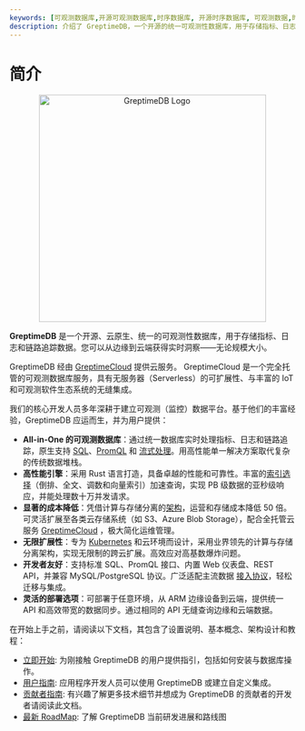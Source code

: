 ```yaml
---
keywords: [可观测数据库,开源可观测数据库,时序数据库, 开源时序数据库, 可观测数据,时序数据, 可观测性工具, 云原生数据库, 数据可观测性, 可观测性平台, 边缘数据库, 物联网边缘计算, 边缘云计算, 日志管理, 日志聚合, 高基数, SQL查询示例, OpenTelemetry 收集器, GreptimeDB]
description: 介绍了 GreptimeDB，一个开源的统一可观测性数据库，用于存储指标、日志和事件，包含入门指南、用户指南、贡献者指南等链接，帮助用户快速上手和深入了解。
---
```


# 简介

<p align="center">
    <img src="/logo-greptimedb.png" alt="GreptimeDB Logo" width="400"/>
</p>

**GreptimeDB** 是一个开源、云原生、统一的可观测性数据库，用于存储指标、日志和链路追踪数据。您可以从边缘到云端获得实时洞察——无论规模大小。

GreptimeDB 经由 [GreptimeCloud](https://greptime.cn/product/cloud) 提供云服务。
GreptimeCloud 是一个完全托管的可观测数据库服务，具有无服务器（Serverless）的可扩展性、与丰富的 IoT 和可观测软件生态系统的无缝集成。

我们的核心开发人员多年深耕于建立可观测（监控）数据平台。基于他们的丰富经验，GreptimeDB 应运而生，并为用户提供：


- **All-in-One 的可观测数据库**：通过统一数据库实时处理指标、日志和链路追踪，原生支持 [SQL](/user-guide/query-data/sql.md)、[PromQL](/user-guide/query-data/promql.md) 和 [流式处理](/user-guide/flow-computation/overview.md)。用高性能单一解决方案取代复杂的传统数据堆栈。
- **高性能引擎**：采用 Rust 语言打造，具备卓越的性能和可靠性。丰富的[索引选择](/user-guide/manage-data/data-index.md)（倒排、全文、调数和向量索引）加速查询，实现 PB 级数据的亚秒级响应，并能处理数十万并发请求。
- **显著的成本降低**：凭借计算与存储分离的[架构](/user-guide/concepts/architecture.md)，运营和存储成本降低 50 倍。可灵活扩展至各类云存储系统（如 S3、Azure Blob Storage），配合全托管云服务 [GreptimeCloud](https://greptime.cn/product/cloud) ，极大简化运维管理。
- **无限扩展性**：专为 [Kubernetes](/user-guide/deployments-administration/deploy-on-kubernetes/greptimedb-operator-management.md) 和云环境而设计，采用业界领先的计算与存储分离架构，实现无限制的跨云扩展。高效应对高基数爆炸问题。
- **开发者友好**：支持标准 SQL、PromQL 接口、内置 Web 仪表盘、REST API，并兼容 MySQL/PostgreSQL 协议。广泛适配主流数据 [接入协议](/user-guide/protocols/overview.md)，轻松迁移与集成。
- **灵活的部署选项**：可部署于任意环境，从 ARM 边缘设备到云端，提供统一 API 和高效带宽的数据同步。通过相同的 API 无缝查询边缘和云端数据。

在开始上手之前，请阅读以下文档，其包含了设置说明、基本概念、架构设计和教程：

- [立即开始][1]: 为刚接触 GreptimeDB 的用户提供指引，包括如何安装与数据库操作。
- [用户指南][2]: 应用程序开发人员可以使用 GreptimeDB 或建立自定义集成。
- [贡献者指南][3]: 有兴趣了解更多技术细节并想成为 GreptimeDB 的贡献者的开发者请阅读此文档。
- [最新 RoadMap][4]: 了解 GreptimeDB 当前研发进展和路线图
<!-- - [Changelog][4]: Presents the latest GreptimeDB roadmap and biweekly reports.
 [FAQ][5]: Presents the most frequently asked questions. -->

[1]: ./getting-started/overview.md
[2]: ./user-guide/overview.md
[3]: ./contributor-guide/overview.md
[4]: https://greptime.cn/blogs/2025-01-24-greptimedb-roadmap2025

<!-- [4]: ./changelog/overview.md
[5]: ./faq-and-others/faq.md -->
